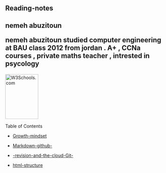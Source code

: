 <!DOCTYPE html>
<html>
<body>

<h2>Reading-notes</h2>
 <h2>  nemeh abuzitoun

 nemeh abuzitoun studied computer engineering at BAU class 2012 from jordan . A+ , CCNa courses , private maths teacher , intrested in psycology
</h2>
<img src="https://images.unsplash.com/photo-1483546416237-76fd26bbcdd1?ixid=MnwxMjA3fDB8MHxwaG90by1wYWdlfHx8fGVufDB8fHx8&ixlib=rb-1.2.1&auto=format&fit=crop&w=750&q=80" alt="W3Schools.com" width="104" height="142">
<p>  Table of Contents 
</p>

<ul>
  <li><a href="https://nemeh-abuzitoun.github.io/Growth-mindset/">Growth-mindset</a>
</li>
  <li>

<a href="https://nemeh-abuzitoun.github.io/Markdown-github-/">Markdown-github-</a>
</a>
</li>
  <li>

<a href="https://nemeh-abuzitoun.github.io/-revision-and-the-cloud-Git-/">-revision-and-the-cloud-Git-</a>
</li>
<li>
<a href="https://nemeh-abuzitoun.github.io/html-structure/">html-structure</a>
</li>
</ul>  



 

</body>
</html>
